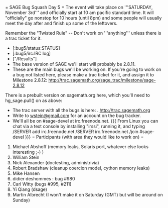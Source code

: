 = SAGE Bug Squash Day 5 =
The event will take place on '''SATURDAY, November 3rd''' and officially start at 10 am pacific standard time. It will "officially" go nonstop for 10 hours (until 8pm) and some people will usually meet the day after and finish up some of the leftovers.

Remember the "Twisted Rule" -- Don't work on '''anything''' unless there is a trac ticket for it.

 * [:bug5/status:STATUS]
 * [:bug5/irc:IRC log]
 * ["/Results"]
 * The base version of SAGE we'll start will probably be 2.8.11.
 * These are the main bugs we'll be working on.  If you're going to work on a bug not listed here, please make a trac ticket for it, and assign it to Milestone 2.8.12:
    http://trac.sagemath.org/sage_trac/milestone/sage-2.8.12

There is a prebuilt version on sagemath.org here, which you'll need to hg_sage.pull() on as above:

 * The trac server with all the bugs is here:
  . http://trac.sagemath.org
 * Write to wstein@gmail.com for an account on the bug tracker.
 * We'll all be on #sage-devel at irc.freenode.net.
{{{
From Linux you can chat via a text console by installing "irssi", running it, and typing
  /SERVER add irc.freenode.net
  /SERVER irc.freenode.net
  /join #sage-devel
}}}
= Participants (with area they would like to work on) =
 1. Michael Abshoff (memory leaks, Solaris port, whatever else looks interesting ;-) )
 1. William Stein
 1. Nick Alexander (doctesting, administrivia)
 1. Robert Bradshaw (cleanup coercion model, cython memory leaks)
 1. Mike Hansen
 1. didier deshommes : bug #980
 1. Carl Witty (bugs #995, #211)
 1. Yi Qiang (dsage)
 1. Martin Albrecht (I won't make it on Saturday (GMT) but will be around on Sunday)

